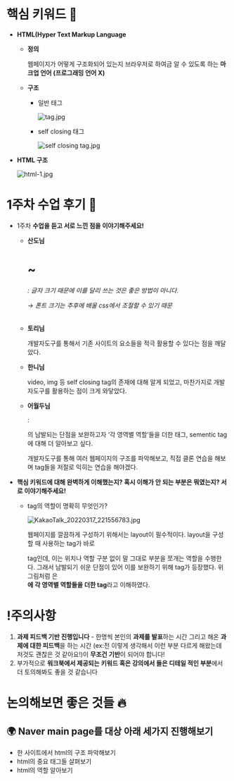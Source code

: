 # 핵심 키워드 🎯

- **HTML(Hyper Text Markup Language**
    
    
    - **정의**
        
        웹페이지가 어떻게 구조화되어 있는지 브라우저로 하여금 알 수 있도록 하는 **마크업 언어 (프로그래밍 언어 X)**
        
    - **구조**
        - 일반 태그
            
            ![tag.jpg](https://s3-us-west-2.amazonaws.com/secure.notion-static.com/61b894d8-25cd-4a2c-8acf-423456a75d27/tag.jpg)
            
        - self closing 태그
            
            ![self closing tag.jpg](https://s3-us-west-2.amazonaws.com/secure.notion-static.com/b09ca6a7-98bb-4f49-9ab5-54379c87d834/self_closing_tag.jpg)
            

- **HTML 구조**
    
    
    ![html-1.jpg](https://s3-us-west-2.amazonaws.com/secure.notion-static.com/d0a00dd4-e618-4906-be42-ffc636b9ae10/html-1.jpg)
    

# 1주차 수업 후기 📢

- 1주차 **수업을 듣고 서로 느낀 점을 이야기해주세요!**
    
    
    - **산도님**
        
        <h1> ~ <h6> : 글자 크기 때문에 이를 달리 쓰는 것은 좋은 방법이 아니다. 
        
        → 폰트 크기는 추후에 배울 css에서 조절할 수 있기 때문
        
    - **토리님**
        
        개발자도구를 통해서 기존 사이트의 요소들을 적극 활용할 수 있다는 점을 깨달았다.
        
    - **한니님**
        
        video, img 등 self closing tag의 존재에 대해 알게 되었고, 마찬가지로 개발자도구를 활용하는 점이 크게 와닿았다.
        
    - **어월두님**
        
        <sementic> : <div> 의 남발되는 단점을 보완하고자 ‘각 영역별 역할’들을 더한 태그, sementic tag에 대해 더 알아보고 싶다.
        
        개발자도구를 통해 여러 웹페이지의 구조를 파악해보고, 직접 클론 연습을 해보며 tag들을 저절로 익히는 연습을 해야겠다.
        
    
- **핵심 키워드에 대해 완벽하게 이해했는지? 혹시 이해가 안 되는 부분은 뭐였는지?
서로 이야기해주세요!**
    
    
    - <sementic> tag의 역할이 명확히 무엇인가?
        
        
        ![KakaoTalk_20220317_221556783.jpg](https://s3-us-west-2.amazonaws.com/secure.notion-static.com/f4fafbca-b666-4662-9e56-4089204d6ba9/KakaoTalk_20220317_221556783.jpg)
        
        웹페이지를 깔끔하게 구성하기 위해서는 layout이 필수적이다. 
        layout을 구성할 때 사용하는 tag가 바로 <div> tag인데, 이는 위치나 역할 구분 없이 말 그대로 부분을 쪼개는 역할을 수행한다. 그래서 남발되기 쉬운  단점이 있어 이를 보완하기 위해 <sementic> tag가 등장했다.
        위 그림처럼 <sementic>은 **<div>에 각 영역별 역할들을 더한 tag**라고 이해하였다.
        
    

# !주의사항

1. **과제 피드백 기반 진행입니다** - 한명씩 본인의 **과제를 발표**하는 시간 그리고 해온 **과제에 대한 피드백**을 하는 시간 (ex:전 이렇게 생각해서 이런 부분 다르게 해왔는데 저것도 괜찮은 것 같아요!)이 **무조건 기반**이 되어야 합니다!
2. 부가적으로 **워크북에서 제공되는 키워드 혹은 강의에서 들은 디테일 적인 부분**에서 더 토의해봐도 좋을 것 같습니다

# 논의해보면 좋은 것들 🔥

## **🌍 Naver main page를 대상 아래 세가지 진행해보기**

- 한 사이트에서 html의 구조 파악해보기
- html의 중요 태그들 살펴보기
- html의 역할 알아보기